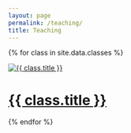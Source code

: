 ```yaml
---
layout: page
permalink: /teaching/
title: Teaching
---
```


<div class="gallery">

{% for class in site.data.classes %}

<div class="project">
<div class="thumbnail">
<a href="{{ site.url }}/{{ class.url }}">
<img class="thumbnail" src="{{ site.baseurl }}/assets/img/teaching/{{ class.img }}" alt="{{ class.title }}" size="100%" />
<span>
<h1>{{ class.title }}</h1>
</span>
</a>
</div>
</div>

{% endfor %}

</div>
